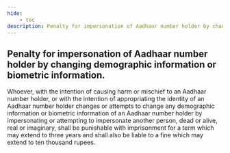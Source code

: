 ```yaml
---
hide:
    - toc
description: Penalty for impersonation of Aadhaar number holder by changing demographic information or biometric information.
---
```


## Penalty for impersonation of Aadhaar number holder by changing demographic information or biometric information.

Whoever, with the intention of causing harm or mischief to an Aadhaar number holder, or with the intention of appropriating the identity of an Aadhaar number holder changes or attempts to change any demographic information or biometric information of an Aadhaar number holder by impersonating or attempting to impersonate another person, dead or alive, real or imaginary, shall be punishable with imprisonment for a term which may extend to three years and shall also be liable to a fine which may extend to ten thousand rupees.
